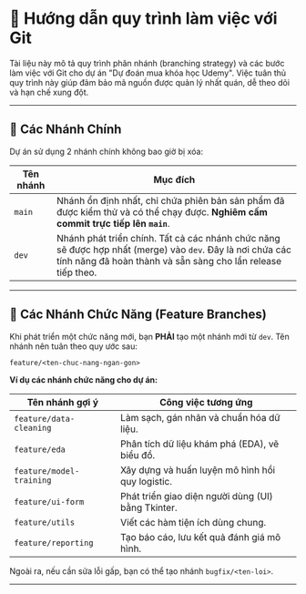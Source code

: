 # 📘 Hướng dẫn quy trình làm việc với Git

Tài liệu này mô tả quy trình phân nhánh (branching strategy) và các bước làm việc với Git cho dự án "Dự đoán mua khóa học Udemy". Việc tuân thủ quy trình này giúp đảm bảo mã nguồn được quản lý nhất quán, dễ theo dõi và hạn chế xung đột.

---

## 🚩 Các Nhánh Chính

Dự án sử dụng 2 nhánh chính không bao giờ bị xóa:

| Tên nhánh | Mục đích |
|-----------|----------|
| `main`    | Nhánh ổn định nhất, chỉ chứa phiên bản sản phẩm đã được kiểm thử và có thể chạy được. **Nghiêm cấm commit trực tiếp lên `main`**. |
| `dev`     | Nhánh phát triển chính. Tất cả các nhánh chức năng sẽ được hợp nhất (merge) vào `dev`. Đây là nơi chứa các tính năng đã hoàn thành và sẵn sàng cho lần release tiếp theo. |

---

## 🌿 Các Nhánh Chức Năng (Feature Branches)

Khi phát triển một chức năng mới, bạn **PHẢI** tạo một nhánh mới từ `dev`. Tên nhánh nên tuân theo quy ước sau:

`feature/<ten-chuc-nang-ngan-gon>`

**Ví dụ các nhánh chức năng cho dự án:**

| Tên nhánh gợi ý | Công việc tương ứng |
|-------------------------|--------------------------------------------------|
| `feature/data-cleaning` | Làm sạch, gán nhãn và chuẩn hóa dữ liệu. |
| `feature/eda` | Phân tích dữ liệu khám phá (EDA), vẽ biểu đồ. |
| `feature/model-training`| Xây dựng và huấn luyện mô hình hồi quy logistic. |
| `feature/ui-form` | Phát triển giao diện người dùng (UI) bằng Tkinter. |
| `feature/utils` | Viết các hàm tiện ích dùng chung. |
| `feature/reporting` | Tạo báo cáo, lưu kết quả đánh giá mô hình. |

Ngoài ra, nếu cần sửa lỗi gấp, bạn có thể tạo nhánh `bugfix/<ten-loi>`.

---

